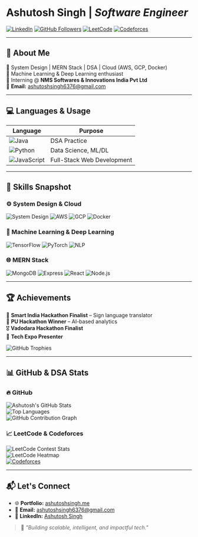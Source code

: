 # **Ashutosh Singh** | *Software Engineer*

[![LinkedIn](https://img.shields.io/badge/LinkedIn-Profile-blue?style=flat&logo=linkedin)](https://www.linkedin.com/in/ashutosh-singh-7945812b2/)
[![GitHub Followers](https://img.shields.io/github/followers/nashutosh?label=Follow&style=social)](https://github.com/nashutosh)
[![LeetCode](https://img.shields.io/badge/LeetCode-Profile-orange?style=flat&logo=leetcode)](https://leetcode.com/u/Ashu054/)
[![Codeforces](https://img.shields.io/badge/Codeforces-ashutoshsingh6376-blue?style=flat&logo=codeforces)](https://codeforces.com/profile/ashutoshsingh6376)

---

## 🧠 About Me

🔧 System Design | MERN Stack | DSA | Cloud (AWS, GCP, Docker)  
🧪 Machine Learning & Deep Learning enthusiast  
📍 Interning @ **NMS Softwares & Innovations India Pvt Ltd**  
📧 **Email:** ashutoshsingh6376@gmail.com

---

## 💻 Languages & Usage

| Language | Purpose |
|----------|---------|
| ![Java](https://img.shields.io/badge/Java-007396?style=for-the-badge&logo=java&logoColor=white) | DSA Practice |
| ![Python](https://img.shields.io/badge/Python-3776AB?style=for-the-badge&logo=python&logoColor=white) | Data Science, ML/DL |
| ![JavaScript](https://img.shields.io/badge/JavaScript-F7DF1E?style=for-the-badge&logo=javascript&logoColor=black) | Full-Stack Web Development |

---

## 🧠 Skills Snapshot

### ⚙️ System Design & Cloud
![System Design](https://img.shields.io/badge/System%20Design-Architecting-blue?style=for-the-badge)
![AWS](https://img.shields.io/badge/AWS-232F3E?style=for-the-badge&logo=amazonaws&logoColor=white)
![GCP](https://img.shields.io/badge/GCP-4285F4?style=for-the-badge&logo=googlecloud&logoColor=white)
![Docker](https://img.shields.io/badge/Docker-2496ED?style=for-the-badge&logo=docker&logoColor=white)

### 🧠 Machine Learning & Deep Learning
![TensorFlow](https://img.shields.io/badge/TensorFlow-FF6F00?style=for-the-badge&logo=tensorflow&logoColor=white)
![PyTorch](https://img.shields.io/badge/PyTorch-EE4C2C?style=for-the-badge&logo=pytorch&logoColor=white)
![NLP](https://img.shields.io/badge/NLP-Transformers-0052CC?style=for-the-badge)

### 🌐 MERN Stack
![MongoDB](https://img.shields.io/badge/MongoDB-4EA94B?style=for-the-badge&logo=mongodb&logoColor=white)
![Express](https://img.shields.io/badge/Express.js-000000?style=for-the-badge&logo=express&logoColor=white)
![React](https://img.shields.io/badge/React-20232A?style=for-the-badge&logo=react&logoColor=61DAFB)
![Node.js](https://img.shields.io/badge/Node.js-339933?style=for-the-badge&logo=nodedotjs&logoColor=white)

---

## 🏆 Achievements

🏅 **Smart India Hackathon Finalist** – Sign language translator  
🥇 **PU Hackathon Winner** – AI-based analytics  
🎖️ **Vadodara Hackathon Finalist**  
📌 **Tech Expo Presenter**

![GitHub Trophies](https://github-profile-trophy.vercel.app/?username=nashutosh&theme=onedark&no-bg=true&no-frame=true&column=4)

---

## 📊 GitHub & DSA Stats

### 🔥 GitHub

![Ashutosh's GitHub Stats](https://github-readme-stats.vercel.app/api?username=nashutosh&show_icons=true&theme=radical)  
![Top Languages](https://github-readme-stats.vercel.app/api/top-langs/?username=nashutosh&layout=compact&theme=radical)  
![GitHub Contribution Graph](https://raw.githubusercontent.com/nashutosh/nashutosh/output/github-contribution-grid-snake.svg)

### 📈 LeetCode & Codeforces

![LeetCode Contest Stats](https://leetcard.jacoblin.cool/Ashu054?theme=dark&font=Karma&ext=contest)  
![LeetCode Heatmap](https://leetcard.jacoblin.cool/Ashu054?theme=dark&font=Karma&ext=heatmap)  
[![Codeforces](https://img.shields.io/badge/Codeforces-Profile-1f8acb?style=for-the-badge&logo=codeforces&logoColor=white)](https://codeforces.com/profile/ashutoshsingh6376)

---

## 📬 Let's Connect

- 🌐 **Portfolio:** [ashutoshsingh.me](https://ashutoshsingh.me)
- 📧 **Email:** ashutoshsingh6376@gmail.com  
- 💼 **LinkedIn:** [Ashutosh Singh](https://www.linkedin.com/in/ashutosh-singh-7945812b2/)  

> 🚀 *"Building scalable, intelligent, and impactful tech."*
